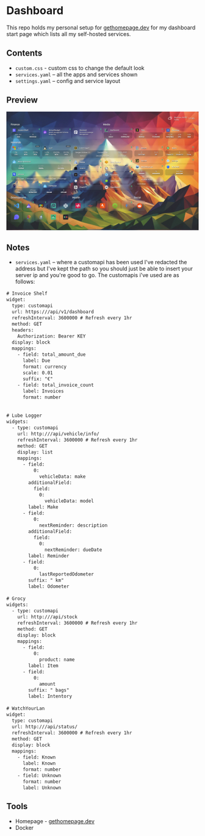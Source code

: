 # Dashboard
This repo holds my personal setup for [gethomepage.dev](https://gethomepage.dev/) for my dashboard start page which lists all my self-hosted services.

## Contents
- `custom.css` - custom css to change the default look
- `services.yaml` – all the apps and services shown
- `settings.yaml` – config and service layout

## Preview
<img src="http://github.com/iamdabe/dashboard/blob/main/screenshot.png?raw=true" alt="Dashboard Screenshot" width="600">

## Notes
- `services.yaml` – where a customapi has been used I've redacted the address but I've kept the path so you should just be able to insert your server ip and you're good to go. The customapis i've used are as follows:

```
# Invoice Shelf
widget:
  type: customapi
  url: https:///api/v1/dashboard
  refreshInterval: 3600000 # Refresh every 1hr
  method: GET
  headers:
    Authorization: Bearer KEY
  display: block
  mappings:
    - field: total_amount_due
      label: Due
      format: currency
      scale: 0.01
      suffix: "€"
    - field: total_invoice_count
      label: Invoices
      format: number


# Lube Logger
widgets:
  - type: customapi
    url: http:///api/vehicle/info/
    refreshInterval: 3600000 # Refresh every 1hr
    method: GET
    display: list
    mappings:
      - field: 
          0: 
            vehicleData: make
        additionalField:
          field:
            0: 
              vehicleData: model
        label: Make
      - field: 
          0: 
            nextReminder: description
        additionalField:
          field: 
            0: 
              nextReminder: dueDate
        label: Reminder
      - field: 
          0: 
            lastReportedOdometer
        suffix: " km"
        label: Odometer

# Grocy
widgets:
  - type: customapi
    url: http:///api/stock
    refreshInterval: 3600000 # Refresh every 1hr
    method: GET
    display: block
    mappings:
      - field:
          0:
            product: name 
        label: Item
      - field:
          0:
            amount
        suffix: " bags"
        label: Intentory

# WatchYourLan
widget:
  type: customapi
  url: http:///api/status/
  refreshInterval: 3600000 # Refresh every 1hr
  method: GET
  display: block
  mappings:
    - field: Known
      label: Known
      format: number
    - field: Unknown
      format: number
      label: Unknown
```
 
## Tools 
- Homepage - [gethomepage.dev](https://gethomepage.dev/) 
- Docker
